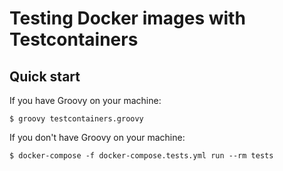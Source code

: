 # Testing Docker images with Testcontainers

## Quick start

If you have Groovy on your machine:
```
$ groovy testcontainers.groovy
```

If you don't have Groovy on your machine:
```
$ docker-compose -f docker-compose.tests.yml run --rm tests
```